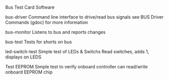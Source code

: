 Bus Test Card Software

bus-driver
    Command line interface to drive/read bus signals
    see BUS Driver Commands (gdoc) for more information

bus-monitor
    Listens to bus and reports changes

bus-test
    Tests for shorts on bus

led-switch-test
    Simple test of LEDs & Switchs
    Read switches, adds 1, displays on LEDS

Test EEPROM
    Simple test to verify onboard controller can read/write onboard EEPROM chip